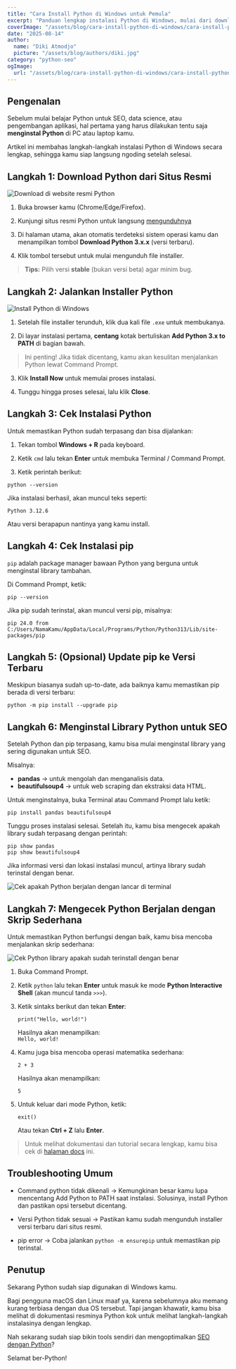 ```yaml
---  
title: "Cara Install Python di Windows untuk Pemula"
excerpt: "Panduan lengkap instalasi Python di Windows, mulai dari download, instalasi, hingga pengecekan versi. Cocok untuk kamu yang baru belajar Python."
coverImage: "/assets/blog/cara-install-python-di-windows/cara-install-python-di-windows.webp"
date: "2025-08-14"
author:  
  name: "Diki Atmodjo"
  picture: "/assets/blog/authors/diki.jpg"
category: "python-seo"  
ogImage:  
  url: "/assets/blog/cara-install-python-di-windows/cara-install-python-di-windows.webp"
---
```


## Pengenalan

Sebelum mulai belajar Python untuk SEO, data science, atau pengembangan aplikasi, hal pertama yang harus dilakukan tentu saja **menginstal Python** di PC atau laptop kamu.  

Artikel ini membahas langkah-langkah instalasi Python di Windows secara lengkap, sehingga kamu siap langsung ngoding setelah selesai.

## Langkah 1: Download Python dari Situs Resmi

![Download di website resmi Python](/assets/blog/cara-install-python-di-windows/1_python-download.webp)

1. Buka browser kamu (Chrome/Edge/Firefox).

2. Kunjungi situs resmi Python untuk langsung [mengunduhnya](https://www.python.org/downloads/)

3. Di halaman utama, akan otomatis terdeteksi sistem operasi kamu dan menampilkan tombol **Download Python 3.x.x** (versi terbaru).

4. Klik tombol tersebut untuk mulai mengunduh file installer.

> **Tips:** Pilih versi **stable** (bukan versi beta) agar minim bug.

## Langkah 2: Jalankan Installer Python

![Install Python di Windows](/assets/blog/cara-install-python-di-windows/2_install-python.webp)

1. Setelah file installer terunduh, klik dua kali file `.exe` untuk membukanya.  

2. Di layar instalasi pertama, **centang** kotak bertuliskan **Add Python 3.x to PATH** di bagian bawah.    

> Ini penting! Jika tidak dicentang, kamu akan kesulitan menjalankan Python lewat Command Prompt.

3. Klik **Install Now** untuk memulai proses instalasi.  

4. Tunggu hingga proses selesai, lalu klik **Close**.

## Langkah 3: Cek Instalasi Python

Untuk memastikan Python sudah terpasang dan bisa dijalankan:

1. Tekan tombol **Windows + R** pada keyboard.

2. Ketik `cmd` lalu tekan **Enter** untuk membuka Terminal / Command Prompt.

3. Ketik perintah berikut: 

`python --version`

Jika instalasi berhasil, akan muncul teks seperti:

`Python 3.12.6`

Atau versi berapapun nantinya yang kamu install.

## Langkah 4: Cek Instalasi pip

`pip` adalah package manager bawaan Python yang berguna untuk menginstal library tambahan.

Di Command Prompt, ketik:

`pip --version`

Jika pip sudah terinstal, akan muncul versi pip, misalnya:

`pip 24.0 from C:/Users/NamaKamu/AppData/Local/Programs/Python/Python313/Lib/site-packages/pip`

## Langkah 5: (Opsional) Update pip ke Versi Terbaru

Meskipun biasanya sudah up-to-date, ada baiknya kamu memastikan pip berada di versi terbaru:

`python -m pip install --upgrade pip`

## Langkah 6: Menginstal Library Python untuk SEO

Setelah Python dan pip terpasang, kamu bisa mulai menginstal library yang sering digunakan untuk SEO.

Misalnya:

* **pandas** → untuk mengolah dan menganalisis data.  
* **beautifulsoup4** → untuk web scraping dan ekstraksi data HTML.

Untuk menginstalnya, buka Terminal atau Command Prompt lalu ketik:

`pip install pandas beautifulsoup4`

Tunggu proses instalasi selesai. Setelah itu, kamu bisa mengecek apakah library sudah terpasang dengan perintah:

`pip show pandas`  
`pip show beautifulsoup4`

Jika informasi versi dan lokasi instalasi muncul, artinya library sudah terinstal dengan benar.

![Cek apakah Python berjalan dengan lancar di terminal](/assets/blog/cara-install-python-di-windows/3_cek-python.webp)

## Langkah 7: Mengecek Python Berjalan dengan Skrip Sederhana

Untuk memastikan Python berfungsi dengan baik, kamu bisa mencoba menjalankan skrip sederhana:

![Cek Python library apakah sudah terinstall dengan benar](/assets/blog/cara-install-python-di-windows/4_cek-python-library.webp)

1. Buka Command Prompt.

2. Ketik `python` lalu tekan **Enter** untuk masuk ke mode **Python Interactive Shell** (akan muncul tanda `>>>`).

3. Ketik sintaks berikut dan tekan **Enter**:

    `print("Hello, world!")`  

    Hasilnya akan menampilkan:  
    `Hello, world!`  

4. Kamu juga bisa mencoba operasi matematika sederhana:  

   `2 + 3`  

   Hasilnya akan menampilkan:  

   `5`  

5. Untuk keluar dari mode Python, ketik:  

   `exit()`  

   Atau tekan **Ctrl + Z** lalu **Enter**.

> Untuk melihat dokumentasi dan tutorial secara lengkap, kamu bisa cek di [halaman docs](https://docs.python.org/3.13/using/windows.html) ini.

## Troubleshooting Umum

* Command python tidak dikenali → Kemungkinan besar kamu lupa mencentang Add Python to PATH saat instalasi. Solusinya, install Python dan pastikan opsi tersebut dicentang.  

* Versi Python tidak sesuai → Pastikan kamu sudah mengunduh installer versi terbaru dari situs resmi.  

* pip error → Coba jalankan `python -m ensurepip` untuk memastikan pip terinstal.

## Penutup

Sekarang Python sudah siap digunakan di Windows kamu.

Bagi pengguna macOS dan Linux maaf ya, karena sebelumnya aku memang kurang terbiasa dengan dua OS tersebut. Tapi jangan khawatir, kamu bisa melihat di dokumentasi resminya Python kok untuk melihat langkah-langkah instalasinya dengan lengkap.

Nah sekarang sudah siap bikin tools sendiri dan mengoptimalkan [SEO dengan Python](/python-seo/python-untuk-seo)?

Selamat ber-Python!